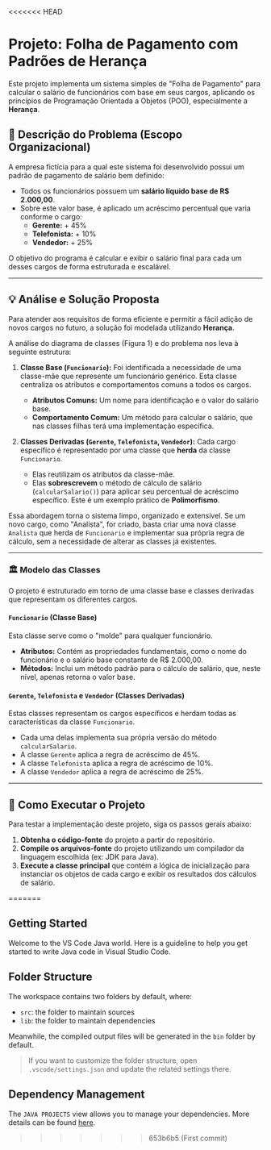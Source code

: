 <<<<<<< HEAD
# Projeto: Folha de Pagamento com Padrões de Herança

Este projeto implementa um sistema simples de "Folha de Pagamento" para calcular o salário de funcionários com base em seus cargos, aplicando os princípios de Programação Orientada a Objetos (POO), especialmente a **Herança**.

## 📝 Descrição do Problema (Escopo Organizacional)

A empresa fictícia para a qual este sistema foi desenvolvido possui um padrão de pagamento de salário bem definido:
- Todos os funcionários possuem um **salário líquido base de R$ 2.000,00**.
- Sobre este valor base, é aplicado um acréscimo percentual que varia conforme o cargo:
  - **Gerente:** + 45%
  - **Telefonista:** + 10%
  - **Vendedor:** + 25%

O objetivo do programa é calcular e exibir o salário final para cada um desses cargos de forma estruturada e escalável.

---

## 💡 Análise e Solução Proposta

Para atender aos requisitos de forma eficiente e permitir a fácil adição de novos cargos no futuro, a solução foi modelada utilizando **Herança**.

A análise do diagrama de classes (Figura 1) e do problema nos leva à seguinte estrutura:

1.  **Classe Base (`Funcionario`):** Foi identificada a necessidade de uma classe-mãe que represente um funcionário genérico. Esta classe centraliza os atributos e comportamentos comuns a todos os cargos.
    -   **Atributos Comuns:** Um nome para identificação e o valor do salário base.
    -   **Comportamento Comum:** Um método para calcular o salário, que nas classes filhas terá uma implementação específica.

2.  **Classes Derivadas (`Gerente`, `Telefonista`, `Vendedor`):** Cada cargo específico é representado por uma classe que **herda** da classe `Funcionario`.
    -   Elas reutilizam os atributos da classe-mãe.
    -   Elas **sobrescrevem** o método de cálculo de salário (`calcularSalario()`) para aplicar seu percentual de acréscimo específico. Este é um exemplo prático de **Polimorfismo**.

Essa abordagem torna o sistema limpo, organizado e extensível. Se um novo cargo, como "Analista", for criado, basta criar uma nova classe `Analista` que herda de `Funcionario` e implementar sua própria regra de cálculo, sem a necessidade de alterar as classes já existentes.

---

### 🏛️ Modelo das Classes

O projeto é estruturado em torno de uma classe base e classes derivadas que representam os diferentes cargos.

#### **`Funcionario` (Classe Base)**
Esta classe serve como o "molde" para qualquer funcionário.
-   **Atributos:** Contém as propriedades fundamentais, como o nome do funcionário e o salário base constante de R$ 2.000,00.
-   **Métodos:** Inclui um método padrão para o cálculo de salário, que, neste nível, apenas retorna o valor base.

#### **`Gerente`, `Telefonista` e `Vendedor` (Classes Derivadas)**
Estas classes representam os cargos específicos e herdam todas as características da classe `Funcionario`.
-   Cada uma delas implementa sua própria versão do método `calcularSalario`.
-   A classe `Gerente` aplica a regra de acréscimo de 45%.
-   A classe `Telefonista` aplica a regra de acréscimo de 10%.
-   A classe `Vendedor` aplica a regra de acréscimo de 25%.

---

## 🚀 Como Executar o Projeto

Para testar a implementação deste projeto, siga os passos gerais abaixo:

1.  **Obtenha o código-fonte** do projeto a partir do repositório.
2.  **Compile os arquivos-fonte** do projeto utilizando um compilador da linguagem escolhida (ex: JDK para Java).
3.  **Execute a classe principal** que contém a lógica de inicialização para instanciar os objetos de cada cargo e exibir os resultados dos cálculos de salário.

=======
## Getting Started

Welcome to the VS Code Java world. Here is a guideline to help you get started to write Java code in Visual Studio Code.

## Folder Structure

The workspace contains two folders by default, where:

- `src`: the folder to maintain sources
- `lib`: the folder to maintain dependencies

Meanwhile, the compiled output files will be generated in the `bin` folder by default.

> If you want to customize the folder structure, open `.vscode/settings.json` and update the related settings there.

## Dependency Management

The `JAVA PROJECTS` view allows you to manage your dependencies. More details can be found [here](https://github.com/microsoft/vscode-java-dependency#manage-dependencies).
>>>>>>> 653b6b5 (First commit)
